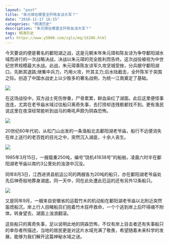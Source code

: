 ```yaml
---
layout: "post"
title: "朱元璋在哪里全歼陈友谅大军？"
date: "2018-12-17 16:15"
categories: "明清历史"
description: "朱元璋在哪里全歼陈友谅大军？"
tags: 明清历史
url: https://www.y5000.com/zgls/mq/16286.html
---
```






今天要说的便是著名的鄱阳湖之战，这是元朝末年朱元璋和陈友谅为争夺鄱阳湖水域而进行的一次战略决战，决战以朱元璋的完全胜利而告终。这次战役被视为中世纪世界规模最大水战。此战，朱元璋乘陈友谅军久攻坚城受挫，分兵据守鄱阳湖口，先断其退路;继集中兵力，巧用火攻，歼其主力;后水陆截击，全歼陈军于突围之际。创造了中国水战史上以少胜多的著名战例，为统一江南奠定了基础。

![](https://img.y5000.com/uploads/allimg/170308/10314055A-0.jpg)

在这场战役中，双方战士死伤惨重，尸骨累累，鲜血染红了湖面。此后这里便怪事连连，尤其在老爷庙水域过往船只离奇失事，去打捞却连残骸都找不到。更有渔民说这里在夜深经常能听到战马的嘶吼声颇为阴森恐怖。

![](https://img.y5000.com/uploads/allimg/170308/1031403017-1.jpg)

20世纪60年代初，从松门山出发的一条渔船北去鄱阳湖老爷庙，船行不远便消失在岸上送行的老百姓的目光之中，突然沉入湖底，十余人丧生。

![](https://img.y5000.com/uploads/allimg/170308/1031402431-2.jpg)

1985年3月15日，一艘载重250吨，编号“饶机41838号”的船舶，凌晨六时半在鄱阳湖老爷庙以南约3公里处的浊浪中沉没。

同年8月3日，江西进贤县航运公司的两艘各为20吨的船只，亦在鄱阳湖老爷庙处先后神奇般地葬身湖底。同一天中，同在此处遭此厄运的还有另外12条船只。

![](https://img.y5000.com/uploads/allimg/170308/1031402P0-3.jpg)

又是同年9月，一艘来自安徽省的运载竹木的机动船在鄱阳湖老爷庙以北附近突然笛熄船沉，岸上行人目睹船员们抱着竹木狂呼救命，一个个逃到岸上后吓得魂不附体。转身望去，湖面上浊浪翻滚。

这些船只的离奇失事，足以说明此地的阴森恐怖，不仅有岸上目击者还有失事船只的幸存者所描述，当地的居民更是对这片水域充满了敬畏，希望随着未来科学的发展，能够为我们解开这篇神秘水域之谜。
